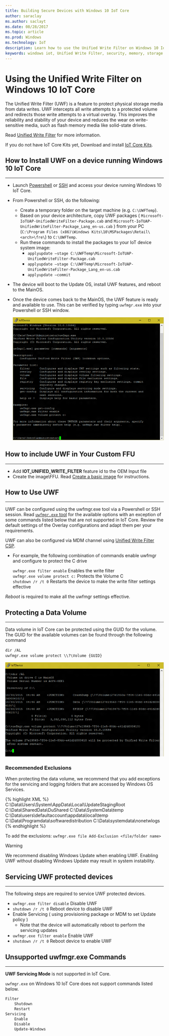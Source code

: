 ```yaml
---
title: Building Secure Devices with Windows 10 IoT Core
author: saraclay
ms.author: saclayt
ms.date: 08/28/2017
ms.topic: article
ms.prod: Windows
ms.technology: IoT
description: Learn how to use the Unified Write Filter on Windows 10 IoT Core.
keywords: windows iot, Unified Write Filter, security, memory, storage media
---
```


# Using the Unified Write Filter on Windows 10 IoT Core

The Unified Write Filter (UWF) is a feature to protect physical storage media from data writes. UWF intercepts all write attempts to a protected volume and redirects those write attempts to a virtual overlay. This improves the reliability and stability of your device and reduces the wear on write-sensitive media, such as flash memory media like solid-state drives.

Read [Unified Write Filter](https://msdn.microsoft.com/windows/hardware/mt572001) for more information.

If you do not have IoT Core Kits yet, Download and install [IoT Core Kits](https://www.microsoft.com/en-us/download/details.aspx?id=55031).

## How to Install UWF on a device running Windows 10 IoT Core
___
* Launch [Powershell](http://ms-iot.github.io/content/en-US/Docs/PowerShell) or [SSH](http://ms-iot.github.io/content/en-US/Docs/SSH) and access your device running Windows 10 IoT Core.
* From Powershell or SSH, do the following:
  * Create a temporary folder on the target machine (e.g. ```C:\UWFTemp```).
  * Based on your device architecture, copy UWF packages ( `Microsoft-IoTUAP-UnifiedWriteFilter-Package.cab` and `Microsoft-IoTUAP-UnifiedWriteFilter-Package_Lang_en-us.cab` ) from your PC (`C:\Program Files (x86)\Windows Kits\10\MSPackages\Retail\<arch>\fre\`) to `C:\UWFTemp`.
  * Run these commands to install the packages to your IoT device system image:
    * `applyupdate –stage C:\UWFTemp\Microsoft-IoTUAP-UnifiedWriteFilter-Package.cab`
    * `applyupdate –stage C:\UWFTemp\Microsoft-IoTUAP-UnifiedWriteFilter-Package_Lang_en-us.cab`
    * `applyupdate –commit`
* The device will boot to the Update OS, install UWF features, and reboot to the MainOS.
* Once the device comes back to the MainOS, the UWF feature is ready and available to use. This can be verified by typing ```uwfmgr.exe``` into your Powershell or SSH window.

  ![uwfmgr.exe on Windows 10 IoT Core](../media/UnifiedWriteFilter/uwfmgr.png)


## How to include UWF in Your Custom FFU 
___

* Add **IOT_UNIFIED_WRITE_FILTER** feature id to the OEM Input file 
* Create the image\FFU. Read [Create a basic image](https://msdn.microsoft.com/windows/hardware/commercialize/manufacture/iot/create-a-basic-image) for instructions.


## How to Use UWF
___

UWF can be configured using the uwfmgr.exe tool via a Powershell or SSH session.
Read [`uwfmgr.exe` tool](https://msdn.microsoft.com/windows/hardware/mt572002) for the available options with an exception of some commands listed below that are not supported in IoT Core.
Review the default settings of the Overlay configurations and adapt them per your requirements.

UWF can also be configured via MDM channel using [Unified Write Filter CSP](https://msdn.microsoft.com/library/windows/hardware/dn904976(v=vs.85).aspx).


* For example, the following combination of commands enable uwfmgr and configure to protect the C drive

  `uwfmgr.exe filter enable`      Enables the write filter
  <br>
  `uwfmgr.exe volume protect c:`  Protects the Volume C
  <br>
  `shutdown /r /t 0`              Restarts the device to make the write filter settings effective

*Reboot* is required to make all the uwfmgr settings effective. 


## Protecting a Data Volume
___

Data volume in IoT Core can be protected using the GUID for the volume. 
The GUID for the available volumes can be found through the following command

  `dir /AL`
  <br>
  `uwfmgr.exe volume protect \\?\Volume {GUID}`


  ![Protecting Volume on Windows 10 IoT Core](../media/UnifiedWriteFilter/uwfmgr_protect.png)

### Recommended Exclusions
When protecting the data volume, we recommend that you add exceptions for the servicing and logging folders that are accessed by Windows OS Services.

{% highlight XML %}
C:\Data\Users\System\AppData\Local\UpdateStagingRoot
C:\Data\SharedData\DuShared
C:\Data\SystemData\temp
C:\Data\users\defaultaccount\appdata\local\temp
C:\Data\Programdata\softwaredistribution
C:\Data\systemdata\nonetwlogs
{% endhighlight %}

To add the exclusions:
  `uwfmgr.exe file Add-Exclusion <file/folder name>`
  
> [!WARNING]
> We recommend disabling Windows Update when enabling UWF. Enabling UWF without disabling Windows Update may result in system instability.

## Servicing UWF protected devices
___
The following steps are required to service UWF protected devices.

* `uwfmgr.exe filter disable` Disable UWF
* `shutdown /r /t 0` Reboot device to disable UWF
* Enable Servicing ( using provisioning package or MDM to set Update policy )
   * Note that the device will automatically reboot to perform the servicing updates
* `uwfmgr.exe filter enable` Enable UWF
* `shutdown /r /t 0` Reboot device to enable UWF

## Unsupported uwfmgr.exe Commands
___
**UWF Servicing Mode** is not supported in IoT Core.

`uwfmgr.exe` on Windows 10 IoT Core does not support commands listed below.

```
Filter 
    Shutdown 
    Restart 
Servicing 
    Enable 
    Disable 
    Update-Windows
```

